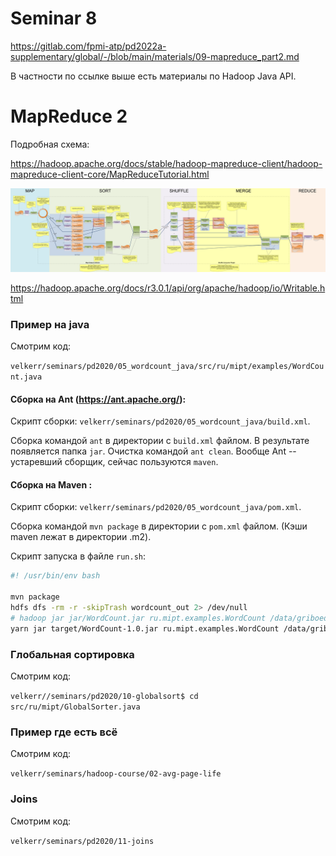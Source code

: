 # Seminar 8

https://gitlab.com/fpmi-atp/pd2022a-supplementary/global/-/blob/main/materials/09-mapreduce_part2.md

В частности по ссылке выше есть материалы по Hadoop Java API.

# MapReduce 2

Подробная схема:

https://hadoop.apache.org/docs/stable/hadoop-mapreduce-client/hadoop-mapreduce-client-core/MapReduceTutorial.html

<img width="1200" alt="image" src="../seminar-07/MapReduce-v3.png">


https://hadoop.apache.org/docs/r3.0.1/api/org/apache/hadoop/io/Writable.html

### Пример на java

Смотрим код:

`velkerr/seminars/pd2020/05_wordcount_java/src/ru/mipt/examples/WordCount.java`

#### Сборка на Ant (https://ant.apache.org/):

Скрипт сборки: `velkerr/seminars/pd2020/05_wordcount_java/build.xml`.

Сборка командой `ant` в директории с `build.xml` файлом. В результате появляется папка `jar`. Очистка командой `ant clean`. Вообще Ant --  устаревший сборщик, сейчас пользуются `maven`.

#### Сборка на Maven :

Скрипт сборки: `velkerr/seminars/pd2020/05_wordcount_java/pom.xml`.

Сборка командой `mvn package` в директории с `pom.xml` файлом. (Кэши maven лежат в директории .m2).

Скрипт запуска в файле `run.sh`:

```bash
#! /usr/bin/env bash

mvn package
hdfs dfs -rm -r -skipTrash wordcount_out 2> /dev/null
# hadoop jar jar/WordCount.jar ru.mipt.examples.WordCount /data/griboedov wordcount_out
yarn jar target/WordCount-1.0.jar ru.mipt.examples.WordCount /data/griboedov wordcount_out
```

### Глобальная сортировка

Смотрим код:

`velkerr//seminars/pd2020/10-globalsort$ cd src/ru/mipt/GlobalSorter.java`

### Пример где есть всё

Смотрим код:

`velkerr/seminars/hadoop-course/02-avg-page-life`

### Joins

Смотрим код:

`velkerr/seminars/pd2020/11-joins`
